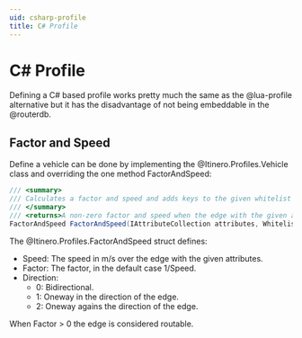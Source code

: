 ```yaml
---
uid: csharp-profile
title: C# Profile
---
```


# C# Profile

Defining a C# based profile works pretty much the same as the @lua-profile alternative but it has the disadvantage of not being embeddable in the @routerdb.

## Factor and Speed

Define a vehicle can be done by implementing the @Itinero.Profiles.Vehicle class and overriding the one method FactorAndSpeed:

```csharp
/// <summary>
/// Calculates a factor and speed and adds keys to the given whitelist that are relevant.
/// </summary>
/// <returns>A non-zero factor and speed when the edge with the given attributes is usefull for this vehicle.</returns>
FactorAndSpeed FactorAndSpeed(IAttributeCollection attributes, Whitelist whitelist);
```

The @Itinero.Profiles.FactorAndSpeed struct defines:

- Speed: The speed in m/s over the edge with the given attributes.
- Factor: The factor, in the default case 1/Speed.
- Direction: 
  - 0: Bidirectional.
  - 1: Oneway in the direction of the edge.
  - 2: Oneway agains the direction of the edge.

When Factor > 0 the edge is considered routable.